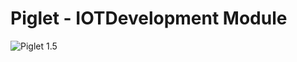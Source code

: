 # Piglet - IOTDevelopment Module

![Piglet 1.5](https://github.com/iotmodules/Piglet/blob/master/Hardware/Images/Piglet_v_1_5_8.jpg?raw=true "Piglet v1.5")

